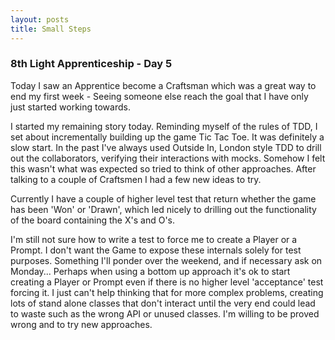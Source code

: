```yaml
---
layout: posts
title: Small Steps
---
```

### 8th Light Apprenticeship - Day 5

Today I saw an Apprentice become a Craftsman which was a great way to end my first week - Seeing someone else reach the goal that I have only just started working towards.

<!--break-->

I started my remaining story today. Reminding myself of the rules of TDD, I set about incrementally building up the game Tic Tac Toe. It was definitely a slow start. In the past I've always used Outside In, London style TDD to drill out the collaborators, verifying their interactions with mocks. Somehow I felt this wasn't what was expected so tried to think of other approaches. After talking to a couple of Craftsmen I had a few new ideas to try.

Currently I have a couple of higher level test that return whether the game has been 'Won' or 'Drawn', which led nicely to drilling out the functionality of the board containing the X's and O's. 

I'm still not sure how to write a test to force me to create a Player or a Prompt. I don't want the Game to expose these internals solely for test purposes. Something I'll ponder over the weekend, and if necessary ask on Monday... Perhaps when using a bottom up approach it's ok to start creating a Player or Prompt even if there is no higher level 'acceptance' test forcing it. I just can't help thinking that for more complex problems, creating lots of stand alone classes that don't interact until the very end could lead to waste such as the wrong API or unused classes. I'm willing to be proved wrong and to try new approaches.
